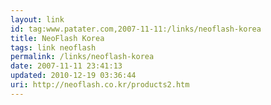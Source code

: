 ```yaml
---
layout: link
id: tag:www.patater.com,2007-11-11:/links/neoflash-korea
title: NeoFlash Korea
tags: link neoflash
permalink: /links/neoflash-korea
date: 2007-11-11 23:41:13
updated: 2010-12-19 03:36:44
uri: http://neoflash.co.kr/products2.htm
---
```

